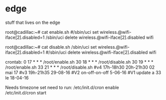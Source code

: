 # edge
stuff that lives on the edge


root@cadillac:~# cat enable.sh 
#/sbin/uci set wireless.@wifi-iface[2].disabled=1
/sbin/uci delete wireless.@wifi-iface[2].disabled
wifi

root@cadillac:~# cat disable.sh 
/sbin/uci set wireless.@wifi-iface[2].disabled=1
#/sbin/uci delete wireless.@wifi-iface[2].disabled
wifi


crontab: 
0	17	*	*	*	/root/enable.sh
30	18	*	*	*	/root/disable.sh
30	19	*	*	*	/root/enable.sh
33	21	*	*	*	/root/disable.sh
#v4 17h-18h30 20h-21h30 02 mai 17
#v3 19h-21h35 29-08-16
#V2 on-off-on-off 5-06-16
#V1 update a 33 le 18-04-16

Needs timezone set
need to run:
/etc/init.d/cron enable  
/etc/init.d/cron start 

